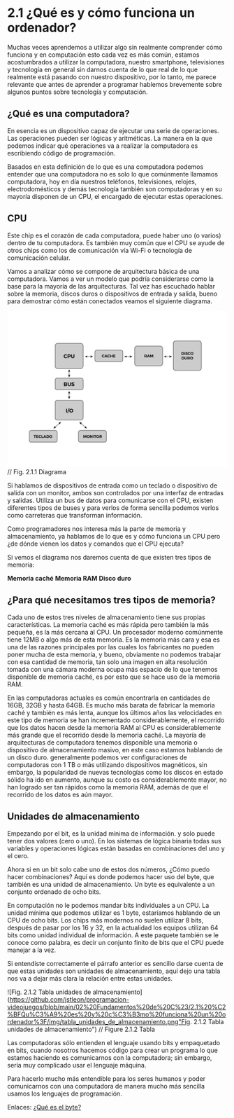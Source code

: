 # 2.1 ¿Qué es y cómo funciona un ordenador?

Muchas veces aprendemos a utilizar algo sin realmente comprender cómo funciona y en computación esto cada vez es más común, estamos acostumbrados a utilizar la computadora, nuestro smartphone, televisiones y tecnología en general sin darnos cuenta de lo que real de lo que realmente está pasando con nuestro dispositivo, por lo tanto, me parece relevante que antes de aprender a programar hablemos brevemente sobre algunos puntos sobre tecnología y computación.

## ¿Qué es una computadora?
En esencia es un dispositivo capaz de ejecutar una serie de operaciones. Las operaciones pueden ser lógicas y aritméticas. La manera en la que podemos indicar qué operaciones va a realizar la computadora es escribiendo código de programación. 

Basados en esta definición de lo que es una computadora podemos entender que una computadora no es solo lo que comúnmente llamamos computadora, hoy en día nuestros teléfonos, televisiones, relojes, electrodomésticos y demás tecnología también son computadoras y en su mayoría disponen de un CPU, el encargado de ejecutar estas operaciones.

## CPU

Este chip es el corazón de cada computadora, puede haber uno (o varios) dentro de tu computadora. Es también muy común que el CPU se ayude de otros chips como los de comunicación vía Wi-Fi o tecnología de comunicación celular.

Vamos a analizar cómo se compone de arquitectura básica de una computadora. Vamos a ver un modelo que podría considerarse como la base para la mayoría de las arquitecturas. Tal vez has escuchado hablar sobre la memoria, discos duros o dispositivos de entrada y salida, bueno para demostrar cómo están conectados veamos el siguiente diagrama.

![Fig. 2.1.1 Diagrama](https://github.com/jstleon/programacion-videojuegos/blob/main/02%20Fundamentos%20de%20C%23/2.1%20%C2%BFQu%C3%A9%20es%20y%20c%C3%B3mo%20funciona%20un%20ordenador%3F/img/Diagrama-ordenador%402x.png "Fig. 2.1.1 Diagrama")
// Fig. 2.1.1 Diagrama

Si hablamos de dispositivos de entrada como un teclado o dispositivo de salida con un monitor, ambos son controlados por una interfaz de entradas y salidas. Utiliza un bus de datos para comunicarse con el CPU, existen diferentes tipos de buses y para verlos de forma sencilla podemos verlos como carreteras que transforman información. 

Como programadores nos interesa más la parte de memoria y almacenamiento, ya hablamos de lo que es y cómo funciona un CPU pero ¿de dónde vienen los datos y comandos que el CPU ejecuta?

Si vemos el diagrama nos daremos cuenta de que existen tres tipos de memoria:

**Memoria caché**
**Memoria RAM**
**Disco duro**

## ¿Para qué necesitamos tres tipos de memoria?
Cada uno de estos tres niveles de almacenamiento tiene sus propias características. La memoria caché es más rápida pero también la más pequeña, es la más cercana al CPU. Un procesador moderno comúnmente tiene 12MB o algo más de esta memoria. Es la memoria más cara y esa es una de las razones principales por las cuales los fabricantes no pueden poner mucha de esta memoria, y bueno, obviamente no podemos trabajar con esa cantidad de memoria, tan solo una imagen en alta resolución tomada con una cámara moderna ocupa más espacio de lo que tenemos disponible de memoria caché, es por esto que se hace uso de la memoria RAM.

En las computadoras actuales es común encontrarla en cantidades de 16GB, 32GB y hasta 64GB. Es mucho más barata de fabricar la memoria caché y también es más lenta, aunque los últimos años las velocidades en este tipo de memoria se han incrementado considerablemente, el recorrido que los datos hacen desde la memoria RAM al CPU es considerablemente más grande que el recorrido desde la memoria caché. La mayoría de arquitecturas de computadora tenemos disponible una memoria o dispositivo de almacenamiento masivo, en este caso estamos hablando de un disco duro. generalmente podemos ver configuraciones de computadoras con 1 TB o más utilizando dispositivos magnéticos, sin embargo, la popularidad de nuevas tecnologías como los discos en estado sólido ha ido en aumento, aunque su costo es considerablemente mayor, no han logrado ser tan rápidos como la memoria RAM, además de que el recorrido de los datos es aún mayor.

## Unidades de almacenamiento
Empezando por el bit, es la unidad mínima de información. y solo puede tener dos valores (cero o uno). En los sistemas de lógica binaria todas sus variables y operaciones lógicas están basadas en combinaciones del uno y el cero.

Ahora si en un bit solo cabe uno de estos dos números, ¿Cómo puedo hacer combinaciones? Aquí es donde podemos hacer uso del byte, que también es una unidad de almacenamiento. Un byte es equivalente a un conjunto ordenado de ocho bits.

En computación no le podemos mandar bits individuales a un CPU. La unidad mínima que podemos utilizar es 1 byte, estaríamos hablando de un CPU de ocho bits. Los chips más modernos no suelen utilizar 8 bits, después de pasar por los 16 y 32, en la actualidad los equipos utilizan 64 bits como unidad individual de información. A este paquete también se le conoce como palabra, es decir un conjunto finito de bits que el CPU puede manejar a la vez.


Si entendiste correctamente el párrafo anterior es sencillo darse cuenta de que estas unidades son unidades de almacenamiento, aquí dejo una tabla nos va a dejar más clara la relación entre estas unidades.

![Fig. 2.1.2 Tabla unidades de almacenamiento](https://github.com/jstleon/programacion-videojuegos/blob/main/02%20Fundamentos%20de%20C%23/2.1%20%C2%BFQu%C3%A9%20es%20y%20c%C3%B3mo%20funciona%20un%20ordenador%3F/img/tabla_unidades_de_almacenamiento.png"Fig. 2.1.2 Tabla unidades de almacenamiento")
// Figure 2.1.2 Tabla

Las computadoras sólo entienden el lenguaje usando bits y empaquetado en bits, cuando nosotros hacemos código para crear un programa lo que estamos haciendo es comunicarnos con la computadora; sin embargo, sería muy complicado usar el lenguaje máquina.

Para hacerlo mucho más entendible para los seres humanos y poder comunicarnos con una computadora de manera mucho más sencilla usamos los lenguajes de programación.

Enlaces:
[¿Qué es el byte?](https://www.tecnologia-informatica.com/que-es-el-bit-byte/ "¿Qué es el byte?")

